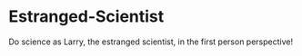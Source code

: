 # Estranged-Scientist
Do science as Larry, the estranged scientist, in the first person perspective!
